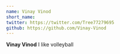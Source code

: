 ```yaml
---
name: Vinay Vinod
short_name:
twitter: https://twitter.com/Tree77279695
github: https://github.com/Vinay-Vinod
---
```


**Vinay Vinod** I like volleyball
